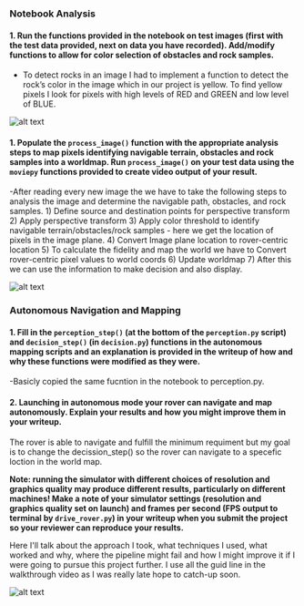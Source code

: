 [//]: # (Image References)

[image1]: ./misc/rover_image.jpg
[image2]: ./calibration_images/example_grid1.jpg
[image3]: ./calibration_images/example_rock1.jpg 


### Notebook Analysis
#### 1. Run the functions provided in the notebook on test images (first with the test data provided, next on data you have recorded). Add/modify functions to allow for color selection of obstacles and rock samples.
-  To detect rocks in an image I had to implement a function to detect the rock’s color in the image which in our project is yellow. To find yellow pixels I look for pixels with high levels of RED and GREEN and low level of BLUE.
 
![alt text][image1]

#### 1. Populate the `process_image()` function with the appropriate analysis steps to map pixels identifying navigable terrain, obstacles and rock samples into a worldmap.  Run `process_image()` on your test data using the `moviepy` functions provided to create video output of your result. 
-After reading every new image the we have to take the following steps to analysis the image and determine the navigable path, obstacles, and rock samples.
       1) Define source and destination points for perspective transform
       2) Apply perspective transform
       3) Apply color threshold to identify navigable terrain/obstacles/rock samples
	  - here we get the location of pixels in the image plane.
       4) Convert Image plane location to rover-centric location
       5)  To calculate the fidelity and map the world we have to Convert rover-centric pixel values to world coords
       6) Update worldmap
       7) After this we can use the information to make decision and also display.

![alt text][image2]
### Autonomous Navigation and Mapping

#### 1. Fill in the `perception_step()` (at the bottom of the `perception.py` script) and `decision_step()` (in `decision.py`) functions in the autonomous mapping scripts and an explanation is provided in the writeup of how and why these functions were modified as they were.
-Basicly copied the same fucntion in the notebook to perception.py.

#### 2. Launching in autonomous mode your rover can navigate and map autonomously.  Explain your results and how you might improve them in your writeup.
The rover is able to navigate and fulfill the minimum requiment but my goal is to change the decission_step() so the rover can navigate to a specefic loction in the world map.

**Note: running the simulator with different choices of resolution and graphics quality may produce different results, particularly on different machines!  Make a note of your simulator settings (resolution and graphics quality set on launch) and frames per second (FPS output to terminal by `drive_rover.py`) in your writeup when you submit the project so your reviewer can reproduce your results.**

Here I'll talk about the approach I took, what techniques I used, what worked and why, where the pipeline might fail and how I might improve it if I were going to pursue this project further.
I use all the guid line in the walkthrough video as I was really late hope to catch-up soon.



![alt text][image3]


